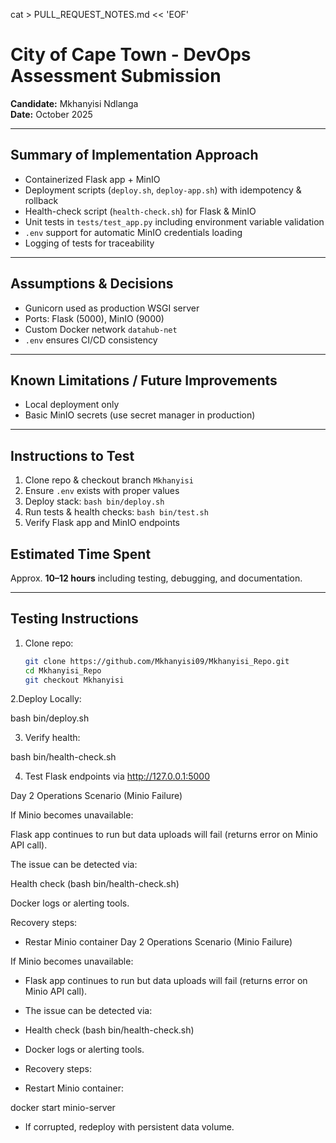 cat > PULL_REQUEST_NOTES.md << 'EOF'
# City of Cape Town - DevOps Assessment Submission  
**Candidate:** Mkhanyisi Ndlanga  
**Date:** October 2025  

---

## Summary of Implementation Approach  
- Containerized Flask app + MinIO
- Deployment scripts (`deploy.sh`, `deploy-app.sh`) with idempotency & rollback
- Health-check script (`health-check.sh`) for Flask & MinIO
- Unit tests in `tests/test_app.py` including environment variable validation
- `.env` support for automatic MinIO credentials loading
- Logging of tests for traceability

---

## Assumptions & Decisions  
- Gunicorn used as production WSGI server
- Ports: Flask (5000), MinIO (9000)
- Custom Docker network `datahub-net`
- `.env` ensures CI/CD consistency  

---

## Known Limitations / Future Improvements  
- Local deployment only
- Basic MinIO secrets (use secret manager in production) 

---

## Instructions to Test

1. Clone repo & checkout branch `Mkhanyisi`
2. Ensure `.env` exists with proper values
3. Deploy stack: `bash bin/deploy.sh`
4. Run tests & health checks: `bash bin/test.sh`
5. Verify Flask app and MinIO endpoints


## Estimated Time Spent  
Approx. **10–12 hours** including testing, debugging, and documentation.  

---

## Testing Instructions  
1. Clone repo:  
   ```bash
   git clone https://github.com/Mkhanyisi09/Mkhanyisi_Repo.git
   cd Mkhanyisi_Repo
   git checkout Mkhanyisi


2.Deploy Locally:

bash bin/deploy.sh

3. Verify health:
 
 bash bin/health-check.sh

4. Test Flask endpoints via
http://127.0.0.1:5000


Day 2 Operations Scenario (Minio Failure)

If Minio becomes unavailable:

Flask app continues to run but data uploads will fail (returns error on Minio API call).

The issue can be detected via:

Health check (bash bin/health-check.sh)

Docker logs or alerting tools.

Recovery steps:

* Restar Minio container
Day 2 Operations Scenario (Minio Failure)

If Minio becomes unavailable:

* Flask app continues to run but data uploads will fail (returns error on Minio API call).

* The issue can be detected via:

* Health check (bash bin/health-check.sh)

* Docker logs or alerting tools.
* Recovery steps:

* Restart Minio container:

docker start minio-server
* If corrupted, redeploy with persistent data volume.